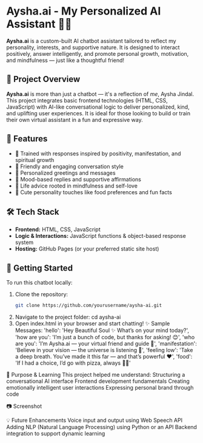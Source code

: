 # Aysha.ai - My Personalized AI Assistant 🤖✨

**Aysha.ai** is a custom-built AI chatbot assistant tailored to reflect my personality, interests, and supportive nature. It is designed to interact positively, answer intelligently, and promote personal growth, motivation, and mindfulness — just like a thoughtful friend!

## 🌟 Project Overview

**Aysha.ai** is more than just a chatbot — it's a reflection of *me*, Aysha Jindal. This project integrates basic frontend technologies (HTML, CSS, JavaScript) with AI-like conversational logic to deliver personalized, kind, and uplifting user experiences. It is ideal for those looking to build or train their own virtual assistant in a fun and expressive way.

## 🎯 Features

- 🧠 Trained with responses inspired by positivity, manifestation, and spiritual growth
- 💬 Friendly and engaging conversation style
- 🌼 Personalized greetings and messages
- 💖 Mood-based replies and supportive affirmations
- 🔮 Life advice rooted in mindfulness and self-love
- 🍕 Cute personality touches like food preferences and fun facts

## 🛠️ Tech Stack

- **Frontend:** HTML, CSS, JavaScript
- **Logic & Interactions:** JavaScript functions & object-based response system
- **Hosting:** GitHub Pages (or your preferred static site host)

## 🚀 Getting Started

To run this chatbot locally:

1. Clone the repository:
   ```bash
   git clone https://github.com/yourusername/aysha-ai.git

2. Navigate to the project folder:
   cd aysha-ai
3. Open index.html in your browser and start chatting!
   ✨ Sample Messages:
   'hello': 'Hey Beautiful Soul ✨ What’s on your mind today?',
'how are you': 'I’m just a bunch of code, but thanks for asking! 😊',
'who are you': 'I’m Aysha.ai — your virtual friend and guide 💫',
'manifestation': 'Believe in your vision — the universe is listening 🌌',
'feeling low': 'Take a deep breath. You’ve made it this far — and that’s powerful ❤️',
'food': 'If I had a choice, I’d go with pizza, always 🍕✨'

📌 Purpose & Learning
This project helped me understand:
Structuring a conversational AI interface
Frontend development fundamentals
Creating emotionally intelligent user interactions
Expressing personal brand through code

📷 Screenshot

💡 Future Enhancements
Voice input and output using Web Speech API
Adding NLP (Natural Language Processing) using Python or an API
Backend integration to support dynamic learning

